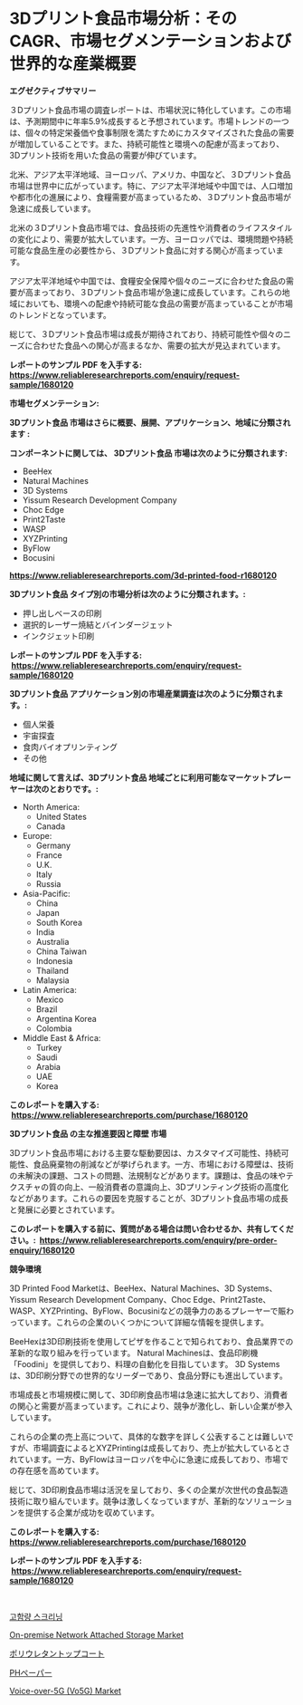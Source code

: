 <p><h1>3Dプリント食品市場分析：そのCAGR、市場セグメンテーションおよび世界的な産業概要</h1></p><p><strong>エグゼクティブサマリー</strong></p>
<p><p>３Dプリント食品市場の調査レポートは、市場状況に特化しています。この市場は、予測期間中に年率5.9%成長すると予想されています。市場トレンドの一つは、個々の特定栄養価や食事制限を満たすためにカスタマイズされた食品の需要が増加していることです。また、持続可能性と環境への配慮が高まっており、3Dプリント技術を用いた食品の需要が伸びています。</p><p>北米、アジア太平洋地域、ヨーロッパ、アメリカ、中国など、３Dプリント食品市場は世界中に広がっています。特に、アジア太平洋地域や中国では、人口増加や都市化の進展により、食糧需要が高まっているため、３Dプリント食品市場が急速に成長しています。</p><p>北米の３Dプリント食品市場では、食品技術の先進性や消費者のライフスタイルの変化により、需要が拡大しています。一方、ヨーロッパでは、環境問題や持続可能な食品生産の必要性から、３Dプリント食品に対する関心が高まっています。</p><p>アジア太平洋地域や中国では、食糧安全保障や個々のニーズに合わせた食品の需要が高まっており、３Dプリント食品市場が急速に成長しています。これらの地域においても、環境への配慮や持続可能な食品の需要が高まっていることが市場のトレンドとなっています。</p><p>総じて、３Dプリント食品市場は成長が期待されており、持続可能性や個々のニーズに合わせた食品への関心が高まるなか、需要の拡大が見込まれています。</p></p>
<p><strong>レポートのサンプル PDF を入手する: <a href="https://www.reliableresearchreports.com/enquiry/request-sample/1680120">https://www.reliableresearchreports.com/enquiry/request-sample/1680120</a></strong></p>
<p><strong>市場セグメンテーション:</strong></p>
<p><strong> 3Dプリント食品 市場はさらに概要、展開、アプリケーション、地域に分類されます :</strong></p>
<p><strong>コンポーネントに関しては、 3Dプリント食品 市場は次のように分類されます: &nbsp;</strong></p>
<p><ul><li>BeeHex</li><li>Natural Machines</li><li>3D Systems</li><li>Yissum Research Development Company</li><li>Choc Edge</li><li>Print2Taste</li><li>WASP</li><li>XYZPrinting</li><li>ByFlow</li><li>Bocusini</li></ul></p>
<p><strong><a href="https://www.reliableresearchreports.com/3d-printed-food-r1680120">https://www.reliableresearchreports.com/3d-printed-food-r1680120</a></strong></p>
<p><strong> 3Dプリント食品 タイプ別の市場分析は次のように分類されます。:</strong></p>
<p><ul><li>押し出しベースの印刷</li><li>選択的レーザー焼結とバインダージェット</li><li>インクジェット印刷</li></ul></p>
<p><strong>レポートのサンプル PDF を入手する: &nbsp;<a href="https://www.reliableresearchreports.com/enquiry/request-sample/1680120">https://www.reliableresearchreports.com/enquiry/request-sample/1680120</a></strong></p>
<p><strong> 3Dプリント食品 アプリケーション別の市場産業調査は次のように分類されます。:</strong></p>
<p><ul><li>個人栄養</li><li>宇宙探査</li><li>食肉バイオプリンティング</li><li>その他</li></ul></p>
<p><strong>地域に関して言えば、3Dプリント食品 地域ごとに利用可能なマーケットプレーヤーは次のとおりです。:</strong></p>
<p><ul>
    <li>
        North America:
        <ul>
            <li>United States</li>
            <li>Canada</li>
        </ul>
    </li>
    <li>
        Europe:
        <ul>
            <li>Germany</li>
            <li>France</li>
            <li>U.K.</li>
            <li>Italy</li>
            <li>Russia</li>
        </ul>
    </li>
    <li>
        Asia-Pacific:
        <ul>
            <li>China</li>
            <li>Japan</li>
            <li>South Korea</li>
            <li>India</li>
            <li>Australia</li>
            <li>China Taiwan</li>
            <li>Indonesia</li>
            <li>Thailand</li>
            <li>Malaysia</li>
        </ul>
    </li>
    <li>
        Latin America:
        <ul>
            <li>Mexico</li>
            <li>Brazil</li>
            <li>Argentina Korea</li>
            <li>Colombia</li>
        </ul>
    </li>
    <li>
        Middle East & Africa:
        <ul>
            <li>Turkey</li>
            <li>Saudi</li>
            <li>Arabia</li>
            <li>UAE</li>
            <li>Korea</li>
        </ul>
    </li>
    </ul></p>
<p><strong>このレポートを購入する: &nbsp;<a href="https://www.reliableresearchreports.com/purchase/1680120">https://www.reliableresearchreports.com/purchase/1680120</a></strong></p>
<p><strong>3Dプリント食品 の主な推進要因と障壁 市場</strong></p>
<p><p>3Dプリント食品市場における主要な駆動要因は、カスタマイズ可能性、持続可能性、食品廃棄物の削減などが挙げられます。一方、市場における障壁は、技術の未解決の課題、コストの問題、法規制などがあります。課題は、食品の味やテクスチャの質の向上、一般消費者の意識向上、3Dプリンティング技術の高度化などがあります。これらの要因を克服することが、3Dプリント食品市場の成長と発展に必要とされています。</p></p>
<p><strong>このレポートを購入する前に、質問がある場合は問い合わせるか、共有してください。:&nbsp; <a href="https://www.reliableresearchreports.com/enquiry/pre-order-enquiry/1680120">https://www.reliableresearchreports.com/enquiry/pre-order-enquiry/1680120</a></strong></p>
<p><strong>競争環境</strong></p>
<p><p>3D Printed Food Marketは、BeeHex、Natural Machines、3D Systems、Yissum Research Development Company、Choc Edge、Print2Taste、WASP、XYZPrinting、ByFlow、Bocusiniなどの競争力のあるプレーヤーで賑わっています。これらの企業のいくつかについて詳細な情報を提供します。</p><p>BeeHexは3D印刷技術を使用してピザを作ることで知られており、食品業界での革新的な取り組みを行っています。 Natural Machinesは、食品印刷機「Foodini」を提供しており、料理の自動化を目指しています。 3D Systemsは、3D印刷分野での世界的なリーダーであり、食品分野にも進出しています。</p><p>市場成長と市場規模に関して、3D印刷食品市場は急速に拡大しており、消費者の関心と需要が高まっています。これにより、競争が激化し、新しい企業が参入しています。</p><p>これらの企業の売上高について、具体的な数字を詳しく公表することは難しいですが、市場調査によるとXYZPrintingは成長しており、売上が拡大しているとされています。一方、ByFlowはヨーロッパを中心に急速に成長しており、市場での存在感を高めています。</p><p>総じて、3D印刷食品市場は活況を呈しており、多くの企業が次世代の食品製造技術に取り組んでいます。競争は激しくなっていますが、革新的なソリューションを提供する企業が成功を収めています。</p></p>
<p><strong>このレポートを購入する: &nbsp; <a href="https://www.reliableresearchreports.com/purchase/1680120">https://www.reliableresearchreports.com/purchase/1680120</a></strong></p>
<p><strong>レポートのサンプル PDF を入手する: &nbsp;<a href="https://www.reliableresearchreports.com/enquiry/request-sample/1680120">https://www.reliableresearchreports.com/enquiry/request-sample/1680120</a></strong><strong></strong></p>
<p>&nbsp;</p>
<p><p><a href="https://medium.com/@hettiestehr/%EA%B3%A0%EB%93%B1-%EC%BD%98%ED%85%90%EC%B8%A0-%EC%8A%A4%ED%81%AC%EB%A6%AC%EB%8B%9D-%EC%8B%9C%EC%9E%A5%EC%9D%80-%EC%8B%9C%EC%9E%A5-%EC%A0%90%EC%9C%A0%EC%9C%A8-%EA%B7%9C%EB%AA%A8-%EB%B0%8F-2031%EB%85%84%EA%B9%8C%EC%A7%80-%EC%98%88%EC%83%81%EB%90%98%EB%8A%94-%EC%98%88%EC%B8%A1%EC%97%90-%EC%B4%88%EC%A0%90%EC%9D%84-%EB%A7%9E%EC%B6%94%EA%B3%A0-%EC%9E%88%EC%8A%B5%EB%8B%88%EB%8B%A4-21b22871c1bf">고함량 스크리닝</a></p><p><a href="https://github.com/kathiaseamanalvaradovlprc2h/Market-Research-Report-List-1/blob/main/on-premise-network-attached-storage-market.md">On-premise Network Attached Storage Market</a></p><p><a href="https://medium.com/@vanessa.grant665567/%E3%83%9D%E3%83%AA%E3%82%A6%E3%83%AC%E3%82%BF%E3%83%B3%E6%96%AD%E7%86%B1%E6%9D%90%E3%81%AE%E5%B8%82%E5%A0%B4%E3%82%A4%E3%83%B3%E3%82%B5%E3%82%A4%E3%83%88-%E5%B8%82%E5%A0%B4%E5%8B%95%E5%90%91-%E6%88%90%E9%95%B7-2024%E5%B9%B4%E3%81%8B%E3%82%892031%E5%B9%B4%E3%81%BE%E3%81%A7%E3%81%AE%E4%BA%88%E6%B8%AC-e20cc9145a08">ポリウレタントップコート</a></p><p><a href="https://medium.com/@maureenbiologist34/ph%E7%B4%99%E5%B8%82%E5%A0%B4%E3%81%AE%E8%A6%8F%E6%A8%A1-cagr-%E3%83%88%E3%83%AC%E3%83%B3%E3%83%89-2024-2030-b98674e161b3">PHペーパー</a></p><p><a href="https://github.com/wusalecollins540tpqoz/Market-Research-Report-List-1/blob/main/voice-over-5g-vo5g-market.md">Voice-over-5G (Vo5G) Market</a></p></p>